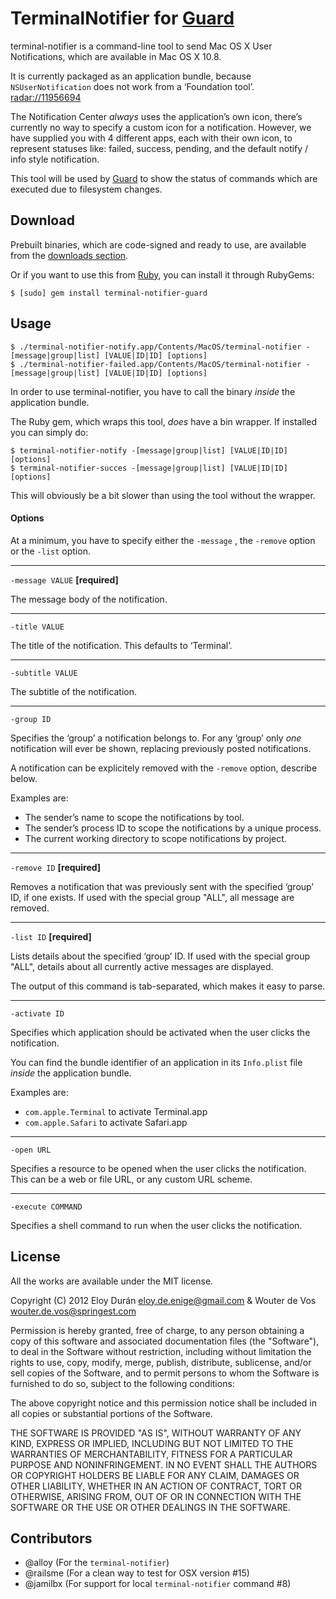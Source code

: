 # TerminalNotifier for [Guard][GUARD]

terminal-notifier is a command-line tool to send Mac OS X User Notifications,
which are available in Mac OS X 10.8.

It is currently packaged as an application bundle, because `NSUserNotification`
does not work from a ‘Foundation tool’. [radar://11956694](radar://11956694)

The Notification Center _always_ uses the application’s own icon, there’s
currently no way to specify a custom icon for a notification. However, we have
supplied you with 4 different apps, each with their own icon, to represent
statuses like: failed, success, pending, and the default notify / info style
notification.

This tool will be used by [Guard][GUARD] to show the
status of commands which are executed due to filesystem changes.


## Download

Prebuilt binaries, which are code-signed and ready to use, are available from
the [downloads section](https://github.com/Springest/terminal-notifier-guard/downloads).

Or if you want to use this from
[Ruby](https://github.com/Springest/terminal-notifier-guard/tree/master/Ruby), you can
install it through RubyGems:

```
$ [sudo] gem install terminal-notifier-guard
```


## Usage

```
$ ./terminal-notifier-notify.app/Contents/MacOS/terminal-notifier -[message|group|list] [VALUE|ID|ID] [options]
$ ./terminal-notifier-failed.app/Contents/MacOS/terminal-notifier -[message|group|list] [VALUE|ID|ID] [options]
```

In order to use terminal-notifier, you have to call the binary _inside_ the
application bundle.

The Ruby gem, which wraps this tool, _does_ have a bin wrapper. If installed
you can simply do:

```
$ terminal-notifier-notify -[message|group|list] [VALUE|ID|ID] [options]
$ terminal-notifier-succes -[message|group|list] [VALUE|ID|ID] [options]
```

This will obviously be a bit slower than using the tool without the wrapper.


#### Options

At a minimum, you have to specify either the `-message` , the `-remove`
option or the `-list` option.

-------------------------------------------------------------------------------

`-message VALUE`  **[required]**

The message body of the notification.

-------------------------------------------------------------------------------

`-title VALUE`

The title of the notification. This defaults to ‘Terminal’.

-------------------------------------------------------------------------------

`-subtitle VALUE`

The subtitle of the notification.

-------------------------------------------------------------------------------

`-group ID`

Specifies the ‘group’ a notification belongs to. For any ‘group’ only _one_
notification will ever be shown, replacing previously posted notifications.

A notification can be explicitely removed with the `-remove` option, describe
below.

Examples are:

* The sender’s name to scope the notifications by tool.
* The sender’s process ID to scope the notifications by a unique process.
* The current working directory to scope notifications by project.

-------------------------------------------------------------------------------

`-remove ID`  **[required]**

Removes a notification that was previously sent with the specified ‘group’ ID,
if one exists. If used with the special group "ALL", all message are removed.

-------------------------------------------------------------------------------

`-list ID` **[required]**

Lists details about the specified ‘group’ ID. If used with the special group
"ALL", details about all currently active  messages are displayed.

The output of this command is tab-separated, which makes it easy to parse.

-------------------------------------------------------------------------------

`-activate ID`

Specifies which application should be activated when the user clicks the
notification.

You can find the bundle identifier of an application in its `Info.plist` file
_inside_ the application bundle.

Examples are:

* `com.apple.Terminal` to activate Terminal.app
* `com.apple.Safari` to activate Safari.app

-------------------------------------------------------------------------------

`-open URL`

Specifies a resource to be opened when the user clicks the notification. This
can be a web or file URL, or any custom URL scheme.

-------------------------------------------------------------------------------

`-execute COMMAND`

Specifies a shell command to run when the user clicks the notification.


## License

All the works are available under the MIT license.

Copyright (C) 2012 Eloy Durán <eloy.de.enige@gmail.com>
& Wouter de Vos <wouter.de.vos@springest.com>

Permission is hereby granted, free of charge, to any person obtaining a copy of
this software and associated documentation files (the "Software"), to deal in
the Software without restriction, including without limitation the rights to
use, copy, modify, merge, publish, distribute, sublicense, and/or sell copies
of the Software, and to permit persons to whom the Software is furnished to do
so, subject to the following conditions:

The above copyright notice and this permission notice shall be included in all
copies or substantial portions of the Software.

THE SOFTWARE IS PROVIDED "AS IS", WITHOUT WARRANTY OF ANY KIND, EXPRESS OR
IMPLIED, INCLUDING BUT NOT LIMITED TO THE WARRANTIES OF MERCHANTABILITY,
FITNESS FOR A PARTICULAR PURPOSE AND NONINFRINGEMENT. IN NO EVENT SHALL THE
AUTHORS OR COPYRIGHT HOLDERS BE LIABLE FOR ANY CLAIM, DAMAGES OR OTHER
LIABILITY, WHETHER IN AN ACTION OF CONTRACT, TORT OR OTHERWISE, ARISING FROM,
OUT OF OR IN CONNECTION WITH THE SOFTWARE OR THE USE OR OTHER DEALINGS IN THE
SOFTWARE.

[GUARD]: https://github.com/guard/guard

## Contributors

- @alloy (For the `terminal-notifier`)
- @railsme (For a clean way to test for OSX version #15)
- @jamilbx (For support for local `terminal-notifier` command #8)
